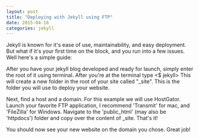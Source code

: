 ```yaml
---
layout: post
title: "Deploying with Jekyll using FTP"
date: 2015-04-16
categories: jekyll
---
```

Jekyll is known for it's ease of use, maintainability, and easy deployment. But what if it's your first time on the block, and you run into a few issues. Well here's a simple guide:

After you have your jekyll blog developed and ready for launch, simply enter the root of it using terminal. After you're at the terminal type <$ jekyll> This will create a new folder in the root of your site called "_site". This is the folder you will use to deploy your website.

Next, find a host and a domain. For this example we will use HostGator. Launch your favorite FTP application, I recommend 'Transmit' for mac, and 'FileZilla' for Windows. Navigate to the 'public_html' (may also be 'httpdocs') folder and copy over the content of _site. That's it!

You should now see your new website on the domain you chose. Great job!
